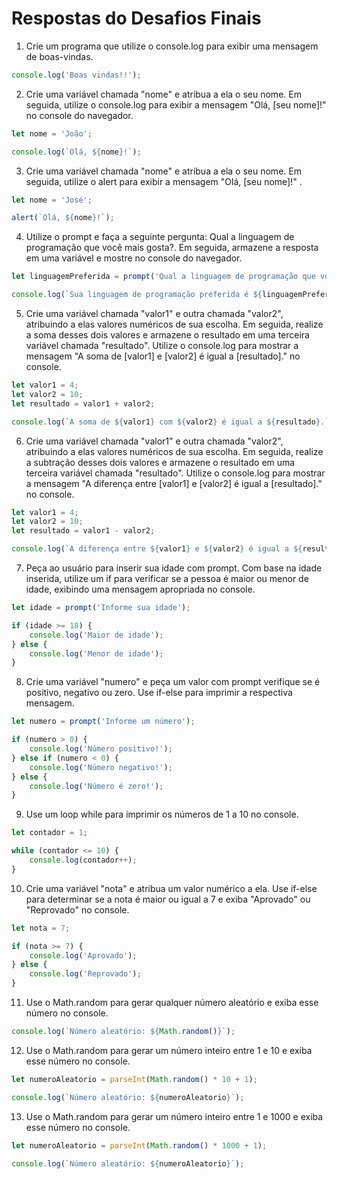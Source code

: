 # Respostas do Desafios Finais

1. Crie um programa que utilize o console.log para exibir uma mensagem de boas-vindas.

```javascript
console.log('Boas vindas!!');
```

2. Crie uma variável chamada "nome" e atribua a ela o seu nome. Em seguida, utilize o console.log para exibir a mensagem "Olá, [seu nome]!" no console do navegador.

```javascript
let nome = 'João';

console.log(`Olá, ${nome}!`);
```

3. Crie uma variável chamada "nome" e atribua a ela o seu nome. Em seguida, utilize o alert para exibir a mensagem "Olá, [seu nome]!" .

```javascript
let nome = 'José';

alert(`Olá, ${nome}!`);
```

4. Utilize o prompt e faça a seguinte pergunta: Qual a linguagem de programação que você mais gosta?. Em seguida, armazene a resposta em uma variável e mostre no console do navegador.

```javascript
let linguagemPreferida = prompt('Qual a linguagem de programação que você mais gosta?');

console.log(`Sua linguagem de programação preferida é ${linguagemPreferida}.`);
```

5. Crie uma variável chamada "valor1" e outra chamada "valor2", atribuindo a elas valores numéricos de sua escolha. Em seguida, realize a soma desses dois valores e armazene o resultado em uma terceira variável chamada "resultado". Utilize o console.log para mostrar a mensagem "A soma de [valor1] e [valor2] é igual a [resultado]." no console.

```javascript
let valor1 = 4;
let valor2 = 10;
let resultado = valor1 + valor2;

console.log(`A soma de ${valor1} com ${valor2} é igual a ${resultado}.`);
```

6. Crie uma variável chamada "valor1" e outra chamada "valor2", atribuindo a elas valores numéricos de sua escolha. Em seguida, realize a subtração desses dois valores e armazene o resultado em uma terceira variável chamada "resultado". Utilize o console.log para mostrar a mensagem "A diferença entre [valor1] e [valor2] é igual a [resultado]." no console.

```javascript
let valor1 = 4;
let valor2 = 10;
let resultado = valor1 - valor2;

console.log(`A diferença entre ${valor1} e ${valor2} é igual a ${resultado}.`);
```

7. Peça ao usuário para inserir sua idade com prompt. Com base na idade inserida, utilize um if para verificar se a pessoa é maior ou menor de idade, exibindo uma mensagem apropriada no console.

```javascript
let idade = prompt('Informe sua idade');

if (idade >= 18) {
    console.log('Maior de idade');
} else {
    console.log('Menor de idade');
}
```

8. Crie uma variável "numero" e peça um valor com prompt verifique se é positivo, negativo ou zero. Use if-else para imprimir a respectiva mensagem.

```javascript
let numero = prompt('Informe um número');

if (numero > 0) {
    console.log('Número positivo!');
} else if (numero < 0) {
    console.log('Número negativo!');
} else {
    console.log('Número é zero!');
}
```

9. Use um loop while para imprimir os números de 1 a 10 no console.

```javascript
let contador = 1;

while (contador <= 10) {
    console.log(contador++);
}
```

10. Crie uma variável "nota" e atribua um valor numérico a ela. Use if-else para determinar se a nota é maior ou igual a 7 e exiba "Aprovado" ou "Reprovado" no console.

```javascript
let nota = 7;

if (nota >= 7) {
    console.log('Aprovado');
} else {
    console.log('Reprovado');
}

```

11. Use o Math.random para gerar qualquer número aleatório e exiba esse número no console.

```javascript
console.log(`Número aleatório: ${Math.random()}`);
```

12. Use o Math.random para gerar um número inteiro entre 1 e 10 e exiba esse número no console.

```javascript
let numeroAleatorio = parseInt(Math.random() * 10 + 1);

console.log(`Número aleatório: ${numeroAleatorio}`);
```

13. Use o Math.random para gerar um número inteiro entre 1 e 1000 e exiba esse número no console.

```javascript
let numeroAleatorio = parseInt(Math.random() * 1000 + 1);

console.log(`Número aleatório: ${numeroAleatorio}`);
```